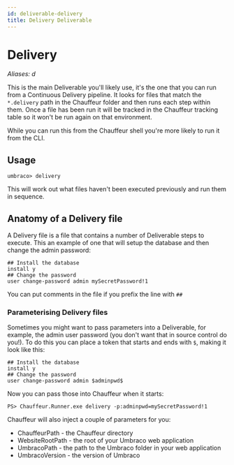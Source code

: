```yaml
---
id: deliverable-delivery
title: Delivery Deliverable
---
```


# Delivery

_Aliases: d_

This is the main Deliverable you'll likely use, it's the one that you can run from a Continuous Delivery pipeline. It looks for files that match the `*.delivery` path in the Chauffeur folder and then runs each step within them. Once a file has been run it will be tracked in the Chauffeur tracking table so it won't be run again on that environment.

While you can run this from the Chauffeur shell you're more likely to run it from the CLI.

## Usage

    umbraco> delivery

This will work out what files haven't been executed previously and run them in sequence.

## Anatomy of a Delivery file

A Delivery file is a file that contains a number of Deliverable steps to execute. This an example of one that will setup the database and then change the admin password:

```
## Install the database
install y
## Change the password
user change-password admin mySecretPassword!1
```

You can put comments in the file if you prefix the line with `##`

### Parameterising Delivery files

Sometimes you might want to pass parameters into a Deliverable, for example, the admin user password (you don't want that in source control do you!). To do this you can place a token that starts and ends with `$`, making it look like this:

```
## Install the database
install y
## Change the password
user change-password admin $adminpwd$
```

Now you can pass those into Chauffeur when it starts:

```
PS> Chauffeur.Runner.exe delivery -p:adminpwd=mySecretPassword!1
```

Chauffeur will also inject a couple of parameters for you:

- ChauffeurPath - the Chauffeur directory
- WebsiteRootPath - the root of your Umbraco web application
- UmbracoPath - the path to the Umbraco folder in your web application
- UmbracoVersion - the version of Umbraco
